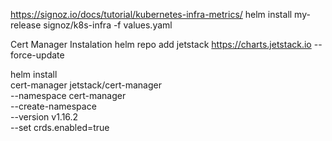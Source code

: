 https://signoz.io/docs/tutorial/kubernetes-infra-metrics/
helm install my-release signoz/k8s-infra -f values.yaml


Cert Manager Instalation
helm repo add jetstack https://charts.jetstack.io --force-update

helm install \
  cert-manager jetstack/cert-manager \
  --namespace cert-manager \
  --create-namespace \
  --version v1.16.2 \
  --set crds.enabled=true